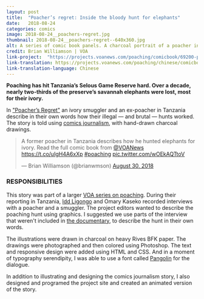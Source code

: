 ```yaml
---
layout: post
title:  "Poacher’s regret: Inside the bloody hunt for elephants"
date:   2018-08-24
categories: comics
image: 2018-08-24__poachers-regret.jpg
thumbnail: 2018-08-24__poachers-regret--640x360.jpg
alt: A series of comic book panels. A charcoal portrait of a poacher inset inside of a drawing of an elephant.
credit: Brian Williamson | VOA
link-project:  "https://projects.voanews.com/poaching/comicbook/69200-poachers-regret"
link-translation: https://projects.voanews.com/poaching/chinese/comicbook/90832-
link-translation-language: Chinese
---
```


**Poaching has hit Tanzania’s Selous Game Reserve hard. Over a decade, nearly two-thirds of the preserve’s savannah elephants were lost, most for their ivory.**

In ["Poacher’s Regret"](https://projects.voanews.com/poaching/comicbook/69200-poachers-regret) an ivory smuggler and an ex-poacher in Tanzania describe in their own words how their illegal — and brutal — hunts worked. The story is told using [comics journalism](https://www.poynter.org/news/ready-practice-comics-journalism-ask-these-questions-you-commit), with hand-drawn charcoal drawings.

<blockquote class="twitter-tweet" data-lang="en"><p lang="en" dir="ltr">A former poacher in Tanzania describes how he hunted elephants for ivory. Read the full comic book from <a href="https://twitter.com/VOANews?ref_src=twsrc%5Etfw">@VOANews</a> <a href="https://t.co/uIgH4A6xXp">https://t.co/uIgH4A6xXp</a> <a href="https://twitter.com/hashtag/poaching?src=hash&amp;ref_src=twsrc%5Etfw">#poaching</a> <a href="https://t.co/wOEkAQTtoV">pic.twitter.com/wOEkAQTtoV</a></p>&mdash; Brian Williamson (@brianwmson) <a href="https://twitter.com/brianwmson/status/1035247583218806784?ref_src=twsrc%5Etfw">August 30, 2018</a></blockquote>
<script async src="https://platform.twitter.com/widgets.js" charset="utf-8"></script>

### RESPONSIBILITIES

This story was part of a larger [VOA series on poaching](https://projects.voanews.com/poaching/). During their reporting in Tanzania, [Idd Ligongo](https://twitter.com/iddligongo) and Omary Kaseko recorded interviews with a poacher and a smuggler. The project editors wanted to describe the poaching hunt using graphics. I suggested we use parts of the interview that weren't included in [the documentary](https://projects.voanews.com/poaching/video/69279-payoffs-and-poverty-in-tanzanias-poaching-war), to describe the hunt in their own words.

The illustrations were drawn in charcoal on heavy Rives BFK paper. The drawings were photographed and then colored using Photoshop. The text and responsive design were added using HTML and CSS. And in a moment of typography serendipity, I was able to use a font called [Pangolin](https://fonts.google.com/specimen/Pangolin) for the dialogue.

In addition to illustrating and designing the comics journalism story, I also designed and programed the project site and created an animated version of the story.